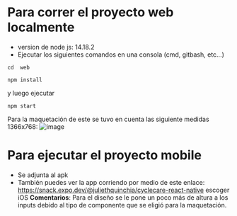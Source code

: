 # Para correr el proyecto web localmente
* version de node js: 14.18.2 
* Ejecutar los siguientes comandos en una consola (cmd, gitbash, etc...)
  
 ```
cd  web
```
 ```
npm install
```
y luego ejecutar
 ```
npm start
```
Para la maquetación de este se tuvo en cuenta las siguiente medidas 1366x768: 
![image](https://github.com/JuliethQP/ux-maqueta/assets/60898371/6850a966-135f-4b3c-be9d-e88adecc3fbb)

# Para ejecutar el proyecto mobile
* Se adjunta al apk
* También puedes ver la app corriendo por medio de este enlace: https://snack.expo.dev/@juliethquinchia/cyclecare-react-native
escoger iOS
**Comentarios**: Para el diseño se le pone un poco más de altura a los inputs debido al tipo de componente que se eligió para la maquetación. 
